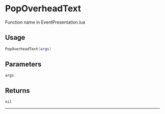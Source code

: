 # PopOverheadText
Function name in EventPresentation.lua
## Usage
```lua
PopOverheadText(args)
```
## Parameters
`args`
## Returns
`nil`

---